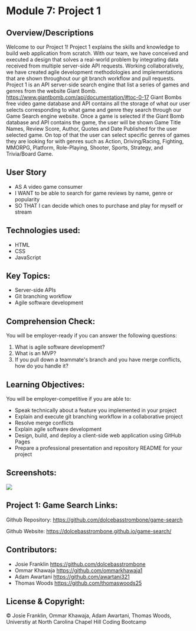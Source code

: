 # Module 7: Project 1 

## Overview/Descriptions

Welcome to our Project 1! Project 1 explains the skills and knowledge to build web application from scratch. With our team, we have conceived and executed a design that solves a real-world problem by integrating data received from multiple server-side API requests. Working collaboratively, we have created agile development methodologies and implementations that are shown throughout our git branch workflow and pull requests. Project 1 is an API server-side search engine that list a series of games and genres from the website Giant Bomb. https://www.giantbomb.com/api/documentation/#toc-0-17 Giant Bombs free video game database and API contains all the storage of what our user selects corresponding to what game and genre they search through our Game Search engine website. Once a game is selected if the Giant Bomb database and API contains the game, the user will be shown Game Title Names, Review Score, Author, Quotes and Date Published for the user selected game. On top of that the user can select specific genres of games they are looking for with genres such as Action, Driving/Racing, Fighting, MMORPG, Platform, Role-Playing, Shooter, Sports, Strategy, and Trivia/Board Game.

## User Story

* AS A video game consumer
* I WANT to be able to search for game reviews by name, genre or popularity
* SO THAT I can decide which ones to purchase and play for myself or stream

## Technologies used:
* HTML 
* CSS
* JavaScript

## Key Topics:

* Server-side APIs
* Git branching workflow
* Agile software development

## Comprehension Check:

You will be employer-ready if you can answer the following questions:
1. What is agile software development?
2. What is an MVP?
3. If you pull down a teammate's branch and you have merge conflicts, how do you handle it?

## Learning Objectives:

You will be employer-competitive if you are able to:

* Speak technically about a feature you implemented in your project
* Explain and execute git branching workflow in a collaborative project
* Resolve merge conflicts
* Explain agile software development
* Design, build, and deploy a client-side web application using GitHub Pages
* Prepare a professional presentation and repository README for your project

## Screenshots:
                                                     
![](images/arcade.jpg)                                                  
                                                                                               
## Project 1: Game Search Links:

Github Repository: https://github.com/dolcebasstrombone/game-search

Github Website: https://dolcebasstrombone.github.io/game-search/

## Contributors:

- Josie Franklin https://github.com/dolcebasstrombone
- Ommar Khawaja https://github.com/ommarkhawaja1
- Adam Awartani https://github.com/awartani321
- Thomas Woods https://github.com/thomaswoods25

## License & Copyright:

© Josie Franklin, Ommar Khawaja, Adam Awartani, Thomas Woods, Universtiy at North Carolina Chapel Hill Coding Bootcamp

